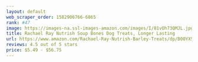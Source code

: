 ```yaml
---
layout: default 
﻿web_scraper_order: 1582906766-6865
rank: #47
image: https://images-na.ssl-images-amazon.com/images/I/81vOh73QMJL.jpg
title: Rachael Ray Nutrish Soup Bones Dog Treats, Longer Lasting
url: https://www.amazon.com/Rachael-Ray-Nutrish-Barley-Treats/dp/B00YXSNYKS/ref=zg_mw_pet-supplies_47?_encoding=UTF8&psc=1&refRID=1681C9HM719PR5VMS4KX
reviews: 4.5 out of 5 stars
price: $5.49 - $56.75
---
```

